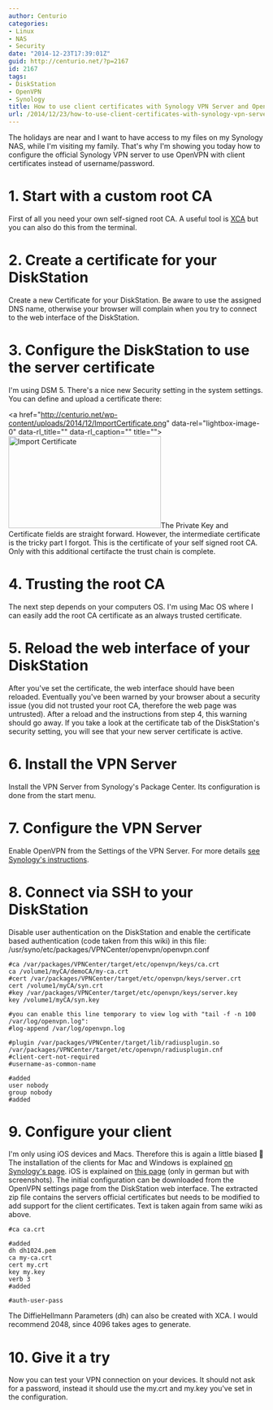 ```yaml
---
author: Centurio
categories:
- Linux
- NAS
- Security
date: "2014-12-23T17:39:01Z"
guid: http://centurio.net/?p=2167
id: 2167
tags:
- DiskStation
- OpenVPN
- Synology
title: How to use client certificates with Synology VPN Server and OpenVPN
url: /2014/12/23/how-to-use-client-certificates-with-synology-vpn-server-and-openvpn/
---
```

The holidays are near and I want to have access to my files on my Synology NAS, while I'm visiting my family. That's why I'm showing you today how to configure the official Synology VPN server to use OpenVPN with client certificates instead of username/password.

 

# 1. Start with a custom root CA

First of all you need your own self-signed root CA. A useful tool is [XCA](http://xca.sourceforge.net/) but you can also do this from the terminal.

# 2. Create a certificate for your DiskStation

Create a new Certificate for your DiskStation. Be aware to use the assigned DNS name, otherwise your browser will complain when you try to connect to the web interface of the DiskStation.

# 3. Configure the DiskStation to use the server certificate

I'm using DSM 5. There's a nice new Security setting in the system settings. You can define and upload a certificate there:

<a href="http://centurio.net/wp-content/uploads/2014/12/ImportCertificate.png" data-rel="lightbox-image-0" data-rl\_title="" data-rl\_caption="" title=""><img loading="lazy" class="aligncenter size-medium wp-image-2168" src="http://centurio.net/wp-content/uploads/2014/12/ImportCertificate-300x181.png" alt="Import Certificate" width="300" height="181" srcset="https://centurio.net/wp-content/uploads/2014/12/ImportCertificate-300x181.png 300w, https://centurio.net/wp-content/uploads/2014/12/ImportCertificate-800x483.png 800w, https://centurio.net/wp-content/uploads/2014/12/ImportCertificate-35x21.png 35w, https://centurio.net/wp-content/uploads/2014/12/ImportCertificate.png 853w" sizes="(max-width: 300px) 100vw, 300px" /></a>The Private Key and Certificate fields are straight forward. However, the intermediate certificate is the tricky part I forgot. This is the certificate of your self signed root CA. Only with this additional certifacte the trust chain is complete.

# 4. Trusting the root CA

The next step depends on your computers OS. I'm using Mac OS where I can easily add the root CA certificate as an always trusted certificate.

# 5. Reload the web interface of your DiskStation

After you've set the certificate, the web interface should have been reloaded. Eventually you've been warned by your browser about a security issue (you did not trusted your root CA, therefore the web page was untrusted). After a reload and the instructions from step 4, this warning should go away. If you take a look at the certificate tab of the DiskStation's security setting, you will see that your new server certificate is active.

# 6. Install the VPN Server

Install the VPN Server from Synology's Package Center. Its configuration is done from the start menu.

# 7. Configure the VPN Server

Enable OpenVPN from the Settings of the VPN Server. For more details [see Synology's instructions](https://www.synology.com/en-us/knowledgebase/tutorials/459#t3.2).

# 8. Connect via SSH to your DiskStation

Disable user authentication on the DiskStation and enable the certificate based authentication (code taken from this wiki) in this file: /usr/syno/etc/packages/VPNCenter/openvpn/openvpn.conf

```lang-bash
#ca /var/packages/VPNCenter/target/etc/openvpn/keys/ca.crt
ca /volume1/myCA/demoCA/my-ca.crt
#cert /var/packages/VPNCenter/target/etc/openvpn/keys/server.crt
cert /volume1/myCA/syn.crt
#key /var/packages/VPNCenter/target/etc/openvpn/keys/server.key
key /volume1/myCA/syn.key

#you can enable this line temporary to view log with "tail -f -n 100 /var/log/openvpn.log":
#log-append /var/log/openvpn.log

#plugin /var/packages/VPNCenter/target/lib/radiusplugin.so /var/packages/VPNCenter/target/etc/openvpn/radiusplugin.cnf
#client-cert-not-required
#username-as-common-name

#added
user nobody
group nobody
#added
```

 

# 9. Configure your client

I'm only using iOS devices and Macs. Therefore this is again a little biased 🙂 The installation of the clients for Mac and Windows is explained [on Synology's page](https://www.synology.com/en-us/knowledgebase/tutorials/592#t4.2). iOS is explained on [this page](http://www.proenz.de/?page_id=898) (only in german but with screenshots). The initial configuration can be downloaded from the OpenVPN settings page from the DiskStation web interface. The extracted zip file contains the servers official certificates but needs to be modified to add support for the client certificates. Text is taken again from same wiki as above.

```
#ca ca.crt

#added
dh dh1024.pem
ca my-ca.crt
cert my.crt
key my.key
verb 3
#added

#auth-user-pass
```

 

The DiffieHellmann Parameters (dh) can also be created with XCA. I would recommend 2048, since 4096 takes ages to generate.

# 10. Give it a try

Now you can test your VPN connection on your devices. It should not ask for a password, instead it should use the my.crt and my.key you've set in the configuration.
